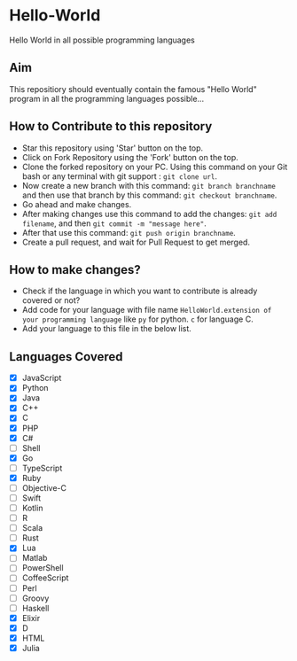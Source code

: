 # Hello-World
Hello World in all possible programming languages

## Aim
This repositiory should eventually contain the famous "Hello World" program in all the programming languages possible...

## How to Contribute to this repository

- Star this repository using 'Star' button on the top.
- Click on Fork Repository using the 'Fork' button on the top.
- Clone the forked repository on your PC. Using this command on your Git bash or any terminal with git support : ``` git clone url ```.
- Now create a new branch with this command: ``` git branch branchname ``` and then use that branch by this command: ``` git checkout branchname ```.
- Go ahead and make changes.
- After making changes use this command to add the changes: ``` git add filename ```, and then ``` git commit -m "message here" ```.
- After that use this command: ``` git push origin branchname ```.
- Create a pull request, and wait for Pull Request to get merged.

## How to make changes?

- Check if the language in which you want to contribute is already covered or not?
- Add code for your language with file name `HelloWorld.extension of your programming language` like `py` for python. `c` for language C.
- Add your language to this file in the below list.

## Languages Covered

- [x] JavaScript
- [x] Python
- [x] Java	
- [x] C++		
- [x] C		
- [x] PHP		
- [x] C#		
- [ ] Shell
- [x] Go
- [ ] TypeScript
- [x] Ruby	
- [ ] Objective-C	
- [ ] Swift	
- [ ] Kotlin	
- [ ] R	
- [ ] Scala	
- [ ] Rust	
- [x] Lua	
- [ ] Matlab	
- [ ] PowerShell	
- [ ] CoffeeScript
- [ ] Perl	
- [ ] Groovy	
- [ ] Haskell
- [x] Elixir
- [x] D
- [x] HTML
- [x] Julia